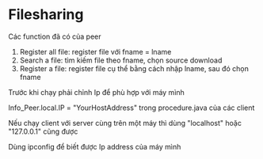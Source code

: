 # Filesharing
Các function đã có của peer
1. Register all file: register file với fname = lname
2. Search a file: tìm kiếm file theo fname, chọn source download
3. Register a file: register file cụ thể bằng cách nhập lname, sau đó chọn fname

Trước khi chạy phải chỉnh Ip để phù hợp với máy mình

Info_Peer.local.IP = "YourHostAddress" trong procedure.java của các client

Nếu chạy client với server cùng trên một máy thì dùng "localhost" hoặc "127.0.0.1" cũng được

Dùng ipconfig để biết được Ip address của máy mình
